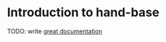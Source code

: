 # Introduction to hand-base

TODO: write [great documentation](http://jacobian.org/writing/what-to-write/)
